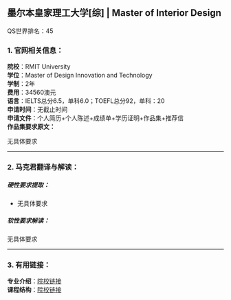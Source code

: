 ## 墨尔本皇家理工大学[综] | Master of Interior Design

QS世界排名：45

### 1. 官网相关信息：

**院校**：RMIT University     
**学位**：Master of Design Innovation and Technology   
**学制**：2年  
**费用**：34560澳元  
**语言**：IELTS总分6.5，单科6.0；TOEFL总分92，单科：20  
**申请时间**：无截止时间  
**申请文件**：个人简历+个人陈述+成绩单+学历证明+作品集+推荐信  
**作品集要求原文：**   

>
无具体要求








---


### 2. 马克君翻译与解读：

##### 硬性要求提取：
- 无具体要求


##### 软性要求解读：
无具体要求


---


### 3. 有用链接：

**专业介绍**：[院校链接](https://www.rmit.edu.au/study-with-us/levels-of-study/postgraduate-study/masters-by-coursework/mc231)  
**课程结构**：[院校链接](https://www.rmit.edu.au/study-with-us/levels-of-study/postgraduate-study/masters-by-coursework/mc231/mc231auscy) 